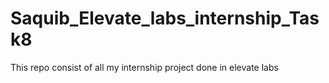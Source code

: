 # Saquib_Elevate_labs_internship_Task8
This repo consist of all my internship project done in elevate labs
